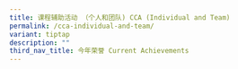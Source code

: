 ```yaml
---
title: 课程辅助活动 （个人和团队) CCA (Individual and Team)
permalink: /cca-individual-and-team/
variant: tiptap
description: ""
third_nav_title: 今年荣誉 Current Achievements
---
```

